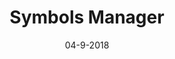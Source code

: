 ---
date: 04-9-2018
title: Symbols Manager
link: https://gumroad.com/l/sketch-symbols-manager
image: ./images/symbols-manager.jpg
description: Keep your symbols clean and tidy. A fast and easy way to manage all your symbols. No more hassle with long and complex symbols name, or renaming tons of symbols because you misspelled a folder name.
tags:
- sketch
type: Plugin

# ================================
# TOOLS CATEGORIES AVAILABLE
# ================================
# - design
# - development
# - documentation
# - frameworks
# - sketch
#   type: Plugin
#   type: Sketch File
# ================================
---